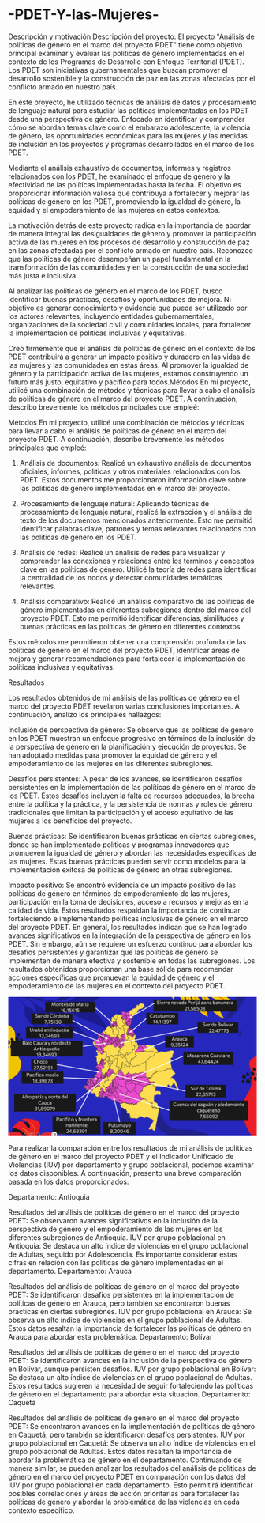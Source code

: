 # -PDET-Y-las-Mujeres-
Descripción y motivación
Descripción del proyecto: El proyecto "Análisis de políticas de género en el marco del proyecto PDET" tiene como objetivo principal examinar y evaluar las políticas de género implementadas en el contexto de los Programas de Desarrollo con Enfoque Territorial (PDET). Los PDET son iniciativas gubernamentales que buscan promover el desarrollo sostenible y la construcción de paz en las zonas afectadas por el conflicto armado en nuestro país.

En este proyecto, he utilizado técnicas de análisis de datos y procesamiento de lenguaje natural para estudiar las políticas implementadas en los PDET desde una perspectiva de género. Enfocado en identificar y comprender cómo se abordan temas clave como el embarazo adolescente, la violencia de género, las oportunidades económicas para las mujeres y las medidas de inclusión en los proyectos y programas desarrollados en el marco de los PDET.

Mediante el análisis exhaustivo de documentos, informes y registros relacionados con los PDET, he examinado el enfoque de género y la efectividad de las políticas implementadas hasta la fecha. El objetivo es proporcionar información valiosa que contribuya a fortalecer y mejorar las políticas de género en los PDET, promoviendo la igualdad de género, la equidad y el empoderamiento de las mujeres en estos contextos.

La motivación detrás de este proyecto radica en la importancia de abordar de manera integral las desigualdades de género y promover la participación activa de las mujeres en los procesos de desarrollo y construcción de paz en las zonas afectadas por el conflicto armado en nuestro país. Reconozco que las políticas de género desempeñan un papel fundamental en la transformación de las comunidades y en la construcción de una sociedad más justa e inclusiva.

Al analizar las políticas de género en el marco de los PDET, busco identificar buenas prácticas, desafíos y oportunidades de mejora. Ni objetivo es generar conocimiento y evidencia que pueda ser utilizado por los actores relevantes, incluyendo entidades gubernamentales, organizaciones de la sociedad civil y comunidades locales, para fortalecer la implementación de políticas inclusivas y equitativas.

Creo firmemente que el análisis de políticas de género en el contexto de los PDET contribuirá a generar un impacto positivo y duradero en las vidas de las mujeres y las comunidades en estas áreas. Al promover la igualdad de género y la participación activa de las mujeres, estamos construyendo un futuro más justo, equitativo y pacífico para todos.Métodos
En mi proyecto, utilicé una combinación de métodos y técnicas para llevar a cabo el análisis de políticas de género en el marco del proyecto PDET. A continuación, describo brevemente los métodos principales que empleé:

Métodos
En mi proyecto, utilicé una combinación de métodos y técnicas para llevar a cabo el análisis de políticas de género en el marco del proyecto PDET. A continuación, describo brevemente los métodos principales que empleé:

1. Análisis de documentos: Realicé un exhaustivo análisis de documentos oficiales, informes, políticas y otros materiales relacionados con los PDET. Estos documentos me proporcionaron información clave sobre las políticas de género implementadas en el marco del proyecto.

2. Procesamiento de lenguaje natural: Aplicando técnicas de procesamiento de lenguaje natural, realicé la extracción y el análisis de texto de los documentos mencionados anteriormente. Esto me permitió identificar palabras clave, patrones y temas relevantes relacionados con las políticas de género en los PDET.


3. Análisis de redes: Realicé un análisis de redes para visualizar y comprender las conexiones y relaciones entre los términos y conceptos clave en las políticas de género. Utilicé la teoría de redes para identificar la centralidad de los nodos y detectar comunidades temáticas relevantes.


5. Análisis comparativo: Realicé un análisis comparativo de las políticas de género implementadas en diferentes subregiones dentro del marco del proyecto PDET. Esto me permitió identificar diferencias, similitudes y buenas prácticas en las políticas de género en diferentes contextos.

Estos métodos me permitieron obtener una comprensión profunda de las políticas de género en el marco del proyecto PDET, identificar áreas de mejora y generar recomendaciones para fortalecer la implementación de políticas inclusivas y equitativas.

Resultados

Los resultados obtenidos de mi análisis de las políticas de género en el marco del proyecto PDET revelaron varias conclusiones importantes. A continuación, analizo los principales hallazgos:

Inclusión de perspectiva de género: Se observó que las políticas de género en los PDET muestran un enfoque progresivo en términos de la inclusión de la perspectiva de género en la planificación y ejecución de proyectos. Se han adoptado medidas para promover la equidad de género y el empoderamiento de las mujeres en las diferentes subregiones.

Desafíos persistentes: A pesar de los avances, se identificaron desafíos persistentes en la implementación de las políticas de género en el marco de los PDET. Estos desafíos incluyen la falta de recursos adecuados, la brecha entre la política y la práctica, y la persistencia de normas y roles de género tradicionales que limitan la participación y el acceso equitativo de las mujeres a los beneficios del proyecto.

Buenas prácticas: Se identificaron buenas prácticas en ciertas subregiones, donde se han implementado políticas y programas innovadores que promueven la igualdad de género y abordan las necesidades específicas de las mujeres. Estas buenas prácticas pueden servir como modelos para la implementación exitosa de políticas de género en otras subregiones.

Impacto positivo: Se encontró evidencia de un impacto positivo de las políticas de género en términos de empoderamiento de las mujeres, participación en la toma de decisiones, acceso a recursos y mejoras en la calidad de vida. Estos resultados respaldan la importancia de continuar fortaleciendo e implementando políticas inclusivas de género en el marco del proyecto PDET.
En general, los resultados indican que se han logrado avances significativos en la integración de la perspectiva de género en los PDET. Sin embargo, aún se requiere un esfuerzo continuo para abordar los desafíos persistentes y garantizar que las políticas de género se implementen de manera efectiva y sostenible en todas las subregiones. Los resultados obtenidos proporcionan una base sólida para recomendar acciones específicas que promuevan la equidad de género y el empoderamiento de las mujeres en el contexto del proyecto PDET.


<!DOCTYPE html>
<html>
<head>
  <title>Subir imagen en HTML</title>
</head>
<body>
  <img src="MCPP_Final/Mapas por Subregiones/Mapa_IUV.png" alt="Mapa IUV">
</body>
</html>



Para realizar la comparación entre los resultados de mi análisis de políticas de género en el marco del proyecto PDET y el Indicador Unificado de Violencias (IUV) por departamento y grupo poblacional, podemos examinar los datos disponibles. A continuación, presento una breve comparación basada en los datos proporcionados:

Departamento: Antioquia

Resultados del análisis de políticas de género en el marco del proyecto PDET: Se observaron avances significativos en la inclusión de la perspectiva de género y el empoderamiento de las mujeres en las diferentes subregiones de Antioquia.
IUV por grupo poblacional en Antioquia: Se destaca un alto índice de violencias en el grupo poblacional de Adultas, seguido por Adolescencia. Es importante considerar estas cifras en relación con las políticas de género implementadas en el departamento.
Departamento: Arauca

Resultados del análisis de políticas de género en el marco del proyecto PDET: Se identificaron desafíos persistentes en la implementación de políticas de género en Arauca, pero también se encontraron buenas prácticas en ciertas subregiones.
IUV por grupo poblacional en Arauca: Se observa un alto índice de violencias en el grupo poblacional de Adultas. Estos datos resaltan la importancia de fortalecer las políticas de género en Arauca para abordar esta problemática.
Departamento: Bolívar

Resultados del análisis de políticas de género en el marco del proyecto PDET: Se identificaron avances en la inclusión de la perspectiva de género en Bolívar, aunque persisten desafíos.
IUV por grupo poblacional en Bolívar: Se destaca un alto índice de violencias en el grupo poblacional de Adultas. Estos resultados sugieren la necesidad de seguir fortaleciendo las políticas de género en el departamento para abordar esta situación.
Departamento: Caquetá

Resultados del análisis de políticas de género en el marco del proyecto PDET: Se encontraron avances en la implementación de políticas de género en Caquetá, pero también se identificaron desafíos persistentes.
IUV por grupo poblacional en Caquetá: Se observa un alto índice de violencias en el grupo poblacional de Adultas. Estos datos resaltan la importancia de abordar la problemática de género en el departamento.
Continuando de manera similar, se pueden analizar los resultados del análisis de políticas de género en el marco del proyecto PDET en comparación con los datos del IUV por grupo poblacional en cada departamento. Esto permitirá identificar posibles correlaciones y áreas de acción prioritarias para fortalecer las políticas de género y abordar la problemática de las violencias en cada contexto específico.


